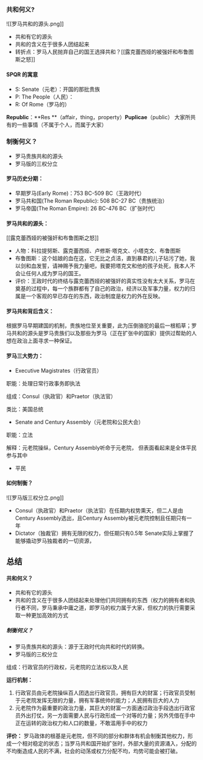### **共和何义?**
![[罗马共和的源头.png]]
-   共和有它的源头
-   共和的含义在于很多人团结起来
-   转折点：罗马人民抛弃自己的国王选择共和？[[露克蕾西娅的被强奸和布鲁图斯之怒]]

#### **SPQR 的寓意**

-   S: Senate（元老）：开国的那批贵族
-   P: The People（人民）：
-   R: Of Rome（罗马的）

**Republic**：**Res **（affair，thing，property）**Puplicae**（public） 大家所共有的一些事情（不属于个人，而属于大家）

### **制衡何义？**

-   罗马贵族共和的源头
-   罗马版的三权分立

#### **罗马历史分期：**

-   早期罗马(Early Rome)：753 BC-509 BC（王政时代）
-   罗马共和国(The Roman Republic): 508 BC-27 BC（贵族统治）
-   罗马帝国(The Roman Empire): 26 BC-476 BC（扩张时代）

#### **罗马共和的源头：**
[[露克蕾西娅的被强奸和布鲁图斯之怒]]

-   人物：科拉提努斯、露克蕾西娅、卢修斯·塔克文、小塔克文、布鲁图斯
-   布鲁图斯：这个姑娘的血在这，它无比之贞洁，直到暴君的儿子玷污了她，我以剑和血发誓，请神赐予我力量吧，我要把塔克文和他的孩子处死，我本人不会让任何人成为罗马的国王。
-   评价：王政时代的终结与露克蕾西娅的被强奸的真实性没有太大关系，罗马在奠基的过程中，每一个族群都有了自己的政治，经济以及军事力量，权力的归属是一个客观的早已存在的东西，政治制度是权力的外在反映。

#### **罗马共和背后含义：**

根据罗马早期建国的机制，贵族地位至关重要，此为压倒骆驼的最后一根稻草；罗马共和的源头是罗马贵族们以及那些为罗马（正在扩张中的国家）提供过帮助的人想在政治上面寻求一种保证。

#### **罗马三大势力：**

-   Executive Magistrates（行政官员）

职能：处理日常行政事务即执法

组成：Consul（执政官）和Praetor（执法官）

类比：美国总统

-   Senate and Century Assembly（元老院和公民大会）

职能：立法

解释：元老院操纵，Century Assembly听命于元老院， 但表面看起来是全体平民参与其中

-   平民

#### **如何制衡？**
![[罗马版三权分立.png]]
-   Consul（执政官）和Praetor（执法官）在任期内权势熏天，但二人是由Century Assembly选出，且Century Assembly被元老院控制且任期只有一年
-   Dictator（独裁官）拥有无限的权力，但任期只有0.5年
Senate实际上掌握了能够撬动罗马独裁者的一切资源，
## **总结**

#### **共和何义？**

-   共和有它的源头
-   共和的含义在于很多人团结起来处理他们共同拥有的东西（权力的拥有者和执行者不同，罗马秉承中庸之道，即罗马的权力属于大家，但权力的执行需要采取一种更加高效的方式

##### **制衡何义？**

-   罗马贵族共和的源头：源于王政时代向共和时代的转换。
-   罗马版的三权分立

组成：行政官员的行政权，元老院的立法权以及人民

**运行机制：**

1.  行政官员由元老院操纵百人团选出行政官员，拥有巨大的财富；行政官员受制于元老院发挥无限的力量，拥有军事统帅的能力；人民拥有巨大的人力
2.  元老院作为最重要的政治力量，其巨大的财富一方面通过政治手段选出行政官员外出打仗，另一方面需要人民与行政形成一个对等的力量；另外凭借在手中正在运转的政治权力和人口的数量，不敢滥用手中的权力

**评价：** 罗马政体的根基是元老院，但不同的部分和群体有机会制衡其他权力，形成一个相对稳定的状态；当罗马共和国开始扩张时，外部大量的资源涌入，分配的不均衡造成人民的不满，社会的动荡或权力分配不均，均势可能会被打破。